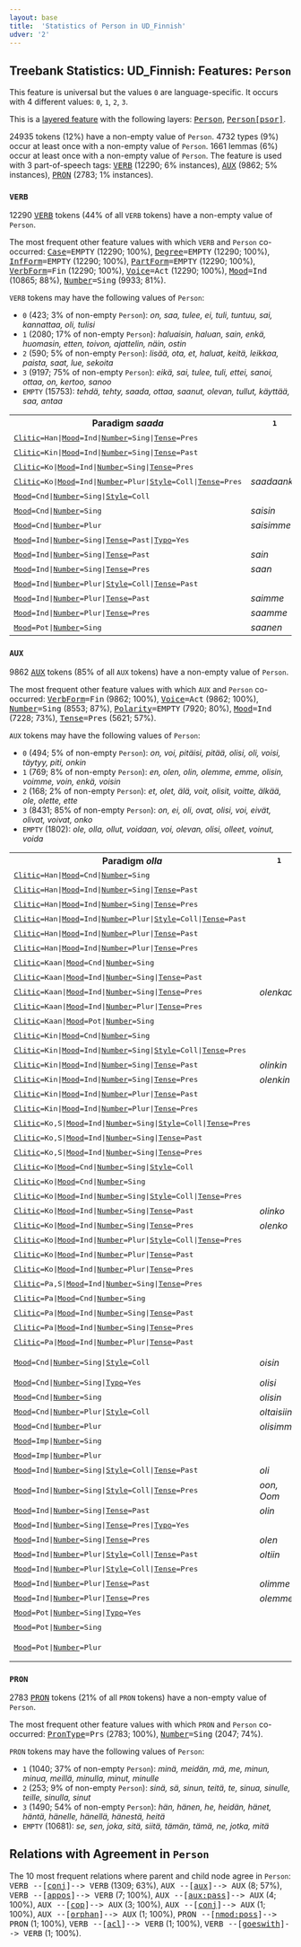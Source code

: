 ```yaml
---
layout: base
title:  'Statistics of Person in UD_Finnish'
udver: '2'
---
```


## Treebank Statistics: UD_Finnish: Features: `Person`

This feature is universal but the values `0` are language-specific.
It occurs with 4 different values: `0`, `1`, `2`, `3`.

This is a <a href="../../u/overview/feat-layers.html">layered feature</a> with the following layers: <tt><a href="fi-feat-Person.html">Person</a></tt>, <tt><a href="fi-feat-Person-psor.html">Person[psor]</a></tt>.

24935 tokens (12%) have a non-empty value of `Person`.
4732 types (9%) occur at least once with a non-empty value of `Person`.
1661 lemmas (6%) occur at least once with a non-empty value of `Person`.
The feature is used with 3 part-of-speech tags: <tt><a href="fi-pos-VERB.html">VERB</a></tt> (12290; 6% instances), <tt><a href="fi-pos-AUX.html">AUX</a></tt> (9862; 5% instances), <tt><a href="fi-pos-PRON.html">PRON</a></tt> (2783; 1% instances).

### `VERB`

12290 <tt><a href="fi-pos-VERB.html">VERB</a></tt> tokens (44% of all `VERB` tokens) have a non-empty value of `Person`.

The most frequent other feature values with which `VERB` and `Person` co-occurred: <tt><a href="fi-feat-Case.html">Case</a></tt><tt>=EMPTY</tt> (12290; 100%), <tt><a href="fi-feat-Degree.html">Degree</a></tt><tt>=EMPTY</tt> (12290; 100%), <tt><a href="fi-feat-InfForm.html">InfForm</a></tt><tt>=EMPTY</tt> (12290; 100%), <tt><a href="fi-feat-PartForm.html">PartForm</a></tt><tt>=EMPTY</tt> (12290; 100%), <tt><a href="fi-feat-VerbForm.html">VerbForm</a></tt><tt>=Fin</tt> (12290; 100%), <tt><a href="fi-feat-Voice.html">Voice</a></tt><tt>=Act</tt> (12290; 100%), <tt><a href="fi-feat-Mood.html">Mood</a></tt><tt>=Ind</tt> (10865; 88%), <tt><a href="fi-feat-Number.html">Number</a></tt><tt>=Sing</tt> (9933; 81%).

`VERB` tokens may have the following values of `Person`:

* `0` (423; 3% of non-empty `Person`): <em>on, saa, tulee, ei, tuli, tuntuu, sai, kannattaa, oli, tulisi</em>
* `1` (2080; 17% of non-empty `Person`): <em>haluaisin, haluan, sain, enkä, huomasin, etten, toivon, ajattelin, näin, ostin</em>
* `2` (590; 5% of non-empty `Person`): <em>lisää, ota, et, haluat, keitä, leikkaa, paista, saat, lue, sekoita</em>
* `3` (9197; 75% of non-empty `Person`): <em>eikä, sai, tulee, tuli, ettei, sanoi, ottaa, on, kertoo, sanoo</em>
* `EMPTY` (15753): <em>tehdä, tehty, saada, ottaa, saanut, olevan, tullut, käyttää, saa, antaa</em>

<table>
  <tr><th>Paradigm <i>saada</i></th><th><tt>1</tt></th><th><tt>2</tt></th><th><tt>3</tt></th><th><tt>0</tt></th></tr>
  <tr><td><tt><tt><a href="fi-feat-Clitic.html">Clitic</a></tt><tt>=Han</tt>|<tt><a href="fi-feat-Mood.html">Mood</a></tt><tt>=Ind</tt>|<tt><a href="fi-feat-Number.html">Number</a></tt><tt>=Sing</tt>|<tt><a href="fi-feat-Tense.html">Tense</a></tt><tt>=Pres</tt></tt></td><td></td><td></td><td></td><td><em>saahan</em></td></tr>
  <tr><td><tt><tt><a href="fi-feat-Clitic.html">Clitic</a></tt><tt>=Kin</tt>|<tt><a href="fi-feat-Mood.html">Mood</a></tt><tt>=Ind</tt>|<tt><a href="fi-feat-Number.html">Number</a></tt><tt>=Sing</tt>|<tt><a href="fi-feat-Tense.html">Tense</a></tt><tt>=Past</tt></tt></td><td></td><td></td><td><em>saikin</em></td><td></td></tr>
  <tr><td><tt><tt><a href="fi-feat-Clitic.html">Clitic</a></tt><tt>=Ko</tt>|<tt><a href="fi-feat-Mood.html">Mood</a></tt><tt>=Ind</tt>|<tt><a href="fi-feat-Number.html">Number</a></tt><tt>=Sing</tt>|<tt><a href="fi-feat-Tense.html">Tense</a></tt><tt>=Pres</tt></tt></td><td></td><td></td><td><em>saako</em></td><td></td></tr>
  <tr><td><tt><tt><a href="fi-feat-Clitic.html">Clitic</a></tt><tt>=Ko</tt>|<tt><a href="fi-feat-Mood.html">Mood</a></tt><tt>=Ind</tt>|<tt><a href="fi-feat-Number.html">Number</a></tt><tt>=Plur</tt>|<tt><a href="fi-feat-Style.html">Style</a></tt><tt>=Coll</tt>|<tt><a href="fi-feat-Tense.html">Tense</a></tt><tt>=Pres</tt></tt></td><td><em>saadaanko</em></td><td></td><td></td><td></td></tr>
  <tr><td><tt><tt><a href="fi-feat-Mood.html">Mood</a></tt><tt>=Cnd</tt>|<tt><a href="fi-feat-Number.html">Number</a></tt><tt>=Sing</tt>|<tt><a href="fi-feat-Style.html">Style</a></tt><tt>=Coll</tt></tt></td><td></td><td></td><td><em>sais</em></td><td></td></tr>
  <tr><td><tt><tt><a href="fi-feat-Mood.html">Mood</a></tt><tt>=Cnd</tt>|<tt><a href="fi-feat-Number.html">Number</a></tt><tt>=Sing</tt></tt></td><td><em>saisin</em></td><td><em>saisit</em></td><td><em>saisi</em></td><td><em>saisi</em></td></tr>
  <tr><td><tt><tt><a href="fi-feat-Mood.html">Mood</a></tt><tt>=Cnd</tt>|<tt><a href="fi-feat-Number.html">Number</a></tt><tt>=Plur</tt></tt></td><td><em>saisimme</em></td><td><em>Saisitte</em></td><td><em>saisivat</em></td><td></td></tr>
  <tr><td><tt><tt><a href="fi-feat-Mood.html">Mood</a></tt><tt>=Ind</tt>|<tt><a href="fi-feat-Number.html">Number</a></tt><tt>=Sing</tt>|<tt><a href="fi-feat-Tense.html">Tense</a></tt><tt>=Past</tt>|<tt><a href="fi-feat-Typo.html">Typo</a></tt><tt>=Yes</tt></tt></td><td></td><td></td><td><em>saa</em></td><td></td></tr>
  <tr><td><tt><tt><a href="fi-feat-Mood.html">Mood</a></tt><tt>=Ind</tt>|<tt><a href="fi-feat-Number.html">Number</a></tt><tt>=Sing</tt>|<tt><a href="fi-feat-Tense.html">Tense</a></tt><tt>=Past</tt></tt></td><td><em>sain</em></td><td><em>sait</em></td><td><em>sai</em></td><td><em>sai</em></td></tr>
  <tr><td><tt><tt><a href="fi-feat-Mood.html">Mood</a></tt><tt>=Ind</tt>|<tt><a href="fi-feat-Number.html">Number</a></tt><tt>=Sing</tt>|<tt><a href="fi-feat-Tense.html">Tense</a></tt><tt>=Pres</tt></tt></td><td><em>saan</em></td><td><em>saat</em></td><td><em>saa</em></td><td><em>saa</em></td></tr>
  <tr><td><tt><tt><a href="fi-feat-Mood.html">Mood</a></tt><tt>=Ind</tt>|<tt><a href="fi-feat-Number.html">Number</a></tt><tt>=Plur</tt>|<tt><a href="fi-feat-Style.html">Style</a></tt><tt>=Coll</tt>|<tt><a href="fi-feat-Tense.html">Tense</a></tt><tt>=Past</tt></tt></td><td></td><td></td><td><em>sai</em></td><td></td></tr>
  <tr><td><tt><tt><a href="fi-feat-Mood.html">Mood</a></tt><tt>=Ind</tt>|<tt><a href="fi-feat-Number.html">Number</a></tt><tt>=Plur</tt>|<tt><a href="fi-feat-Tense.html">Tense</a></tt><tt>=Past</tt></tt></td><td><em>saimme</em></td><td></td><td><em>saivat</em></td><td></td></tr>
  <tr><td><tt><tt><a href="fi-feat-Mood.html">Mood</a></tt><tt>=Ind</tt>|<tt><a href="fi-feat-Number.html">Number</a></tt><tt>=Plur</tt>|<tt><a href="fi-feat-Tense.html">Tense</a></tt><tt>=Pres</tt></tt></td><td><em>saamme</em></td><td><em>saatte</em></td><td><em>saavat</em></td><td></td></tr>
  <tr><td><tt><tt><a href="fi-feat-Mood.html">Mood</a></tt><tt>=Pot</tt>|<tt><a href="fi-feat-Number.html">Number</a></tt><tt>=Sing</tt></tt></td><td><em>saanen</em></td><td></td><td></td><td><em>saanee</em></td></tr>
</table>

### `AUX`

9862 <tt><a href="fi-pos-AUX.html">AUX</a></tt> tokens (85% of all `AUX` tokens) have a non-empty value of `Person`.

The most frequent other feature values with which `AUX` and `Person` co-occurred: <tt><a href="fi-feat-VerbForm.html">VerbForm</a></tt><tt>=Fin</tt> (9862; 100%), <tt><a href="fi-feat-Voice.html">Voice</a></tt><tt>=Act</tt> (9862; 100%), <tt><a href="fi-feat-Number.html">Number</a></tt><tt>=Sing</tt> (8553; 87%), <tt><a href="fi-feat-Polarity.html">Polarity</a></tt><tt>=EMPTY</tt> (7920; 80%), <tt><a href="fi-feat-Mood.html">Mood</a></tt><tt>=Ind</tt> (7228; 73%), <tt><a href="fi-feat-Tense.html">Tense</a></tt><tt>=Pres</tt> (5621; 57%).

`AUX` tokens may have the following values of `Person`:

* `0` (494; 5% of non-empty `Person`): <em>on, voi, pitäisi, pitää, olisi, oli, voisi, täytyy, piti, onkin</em>
* `1` (769; 8% of non-empty `Person`): <em>en, olen, olin, olemme, emme, olisin, voimme, voin, enkä, voisin</em>
* `2` (168; 2% of non-empty `Person`): <em>et, olet, älä, voit, olisit, voitte, älkää, ole, olette, ette</em>
* `3` (8431; 85% of non-empty `Person`): <em>on, ei, oli, ovat, olisi, voi, eivät, olivat, voivat, onko</em>
* `EMPTY` (1802): <em>ole, olla, ollut, voidaan, voi, olevan, olisi, olleet, voinut, voida</em>

<table>
  <tr><th>Paradigm <i>olla</i></th><th><tt>1</tt></th><th><tt>2</tt></th><th><tt>3</tt></th><th><tt>0</tt></th></tr>
  <tr><td><tt><tt><a href="fi-feat-Clitic.html">Clitic</a></tt><tt>=Han</tt>|<tt><a href="fi-feat-Mood.html">Mood</a></tt><tt>=Cnd</tt>|<tt><a href="fi-feat-Number.html">Number</a></tt><tt>=Sing</tt></tt></td><td></td><td></td><td><em>Olisihan</em></td><td></td></tr>
  <tr><td><tt><tt><a href="fi-feat-Clitic.html">Clitic</a></tt><tt>=Han</tt>|<tt><a href="fi-feat-Mood.html">Mood</a></tt><tt>=Ind</tt>|<tt><a href="fi-feat-Number.html">Number</a></tt><tt>=Sing</tt>|<tt><a href="fi-feat-Tense.html">Tense</a></tt><tt>=Past</tt></tt></td><td></td><td></td><td><em>olihan</em></td><td><em>olihan</em></td></tr>
  <tr><td><tt><tt><a href="fi-feat-Clitic.html">Clitic</a></tt><tt>=Han</tt>|<tt><a href="fi-feat-Mood.html">Mood</a></tt><tt>=Ind</tt>|<tt><a href="fi-feat-Number.html">Number</a></tt><tt>=Sing</tt>|<tt><a href="fi-feat-Tense.html">Tense</a></tt><tt>=Pres</tt></tt></td><td></td><td></td><td><em>onhan</em></td><td></td></tr>
  <tr><td><tt><tt><a href="fi-feat-Clitic.html">Clitic</a></tt><tt>=Han</tt>|<tt><a href="fi-feat-Mood.html">Mood</a></tt><tt>=Ind</tt>|<tt><a href="fi-feat-Number.html">Number</a></tt><tt>=Plur</tt>|<tt><a href="fi-feat-Style.html">Style</a></tt><tt>=Coll</tt>|<tt><a href="fi-feat-Tense.html">Tense</a></tt><tt>=Past</tt></tt></td><td></td><td></td><td><em>olihan</em></td><td></td></tr>
  <tr><td><tt><tt><a href="fi-feat-Clitic.html">Clitic</a></tt><tt>=Han</tt>|<tt><a href="fi-feat-Mood.html">Mood</a></tt><tt>=Ind</tt>|<tt><a href="fi-feat-Number.html">Number</a></tt><tt>=Plur</tt>|<tt><a href="fi-feat-Tense.html">Tense</a></tt><tt>=Past</tt></tt></td><td></td><td></td><td><em>olivathan</em></td><td></td></tr>
  <tr><td><tt><tt><a href="fi-feat-Clitic.html">Clitic</a></tt><tt>=Han</tt>|<tt><a href="fi-feat-Mood.html">Mood</a></tt><tt>=Ind</tt>|<tt><a href="fi-feat-Number.html">Number</a></tt><tt>=Plur</tt>|<tt><a href="fi-feat-Tense.html">Tense</a></tt><tt>=Pres</tt></tt></td><td></td><td></td><td><em>ovathan</em></td><td></td></tr>
  <tr><td><tt><tt><a href="fi-feat-Clitic.html">Clitic</a></tt><tt>=Kaan</tt>|<tt><a href="fi-feat-Mood.html">Mood</a></tt><tt>=Cnd</tt>|<tt><a href="fi-feat-Number.html">Number</a></tt><tt>=Sing</tt></tt></td><td></td><td></td><td><em>olisikaan</em></td><td></td></tr>
  <tr><td><tt><tt><a href="fi-feat-Clitic.html">Clitic</a></tt><tt>=Kaan</tt>|<tt><a href="fi-feat-Mood.html">Mood</a></tt><tt>=Ind</tt>|<tt><a href="fi-feat-Number.html">Number</a></tt><tt>=Sing</tt>|<tt><a href="fi-feat-Tense.html">Tense</a></tt><tt>=Past</tt></tt></td><td></td><td></td><td><em>olikaan</em></td><td></td></tr>
  <tr><td><tt><tt><a href="fi-feat-Clitic.html">Clitic</a></tt><tt>=Kaan</tt>|<tt><a href="fi-feat-Mood.html">Mood</a></tt><tt>=Ind</tt>|<tt><a href="fi-feat-Number.html">Number</a></tt><tt>=Sing</tt>|<tt><a href="fi-feat-Tense.html">Tense</a></tt><tt>=Pres</tt></tt></td><td><em>olenkaan</em></td><td></td><td><em>onkaan</em></td><td></td></tr>
  <tr><td><tt><tt><a href="fi-feat-Clitic.html">Clitic</a></tt><tt>=Kaan</tt>|<tt><a href="fi-feat-Mood.html">Mood</a></tt><tt>=Ind</tt>|<tt><a href="fi-feat-Number.html">Number</a></tt><tt>=Plur</tt>|<tt><a href="fi-feat-Tense.html">Tense</a></tt><tt>=Pres</tt></tt></td><td></td><td></td><td><em>ovatkaan</em></td><td></td></tr>
  <tr><td><tt><tt><a href="fi-feat-Clitic.html">Clitic</a></tt><tt>=Kaan</tt>|<tt><a href="fi-feat-Mood.html">Mood</a></tt><tt>=Pot</tt>|<tt><a href="fi-feat-Number.html">Number</a></tt><tt>=Sing</tt></tt></td><td></td><td></td><td><em>lieneekään</em></td><td></td></tr>
  <tr><td><tt><tt><a href="fi-feat-Clitic.html">Clitic</a></tt><tt>=Kin</tt>|<tt><a href="fi-feat-Mood.html">Mood</a></tt><tt>=Cnd</tt>|<tt><a href="fi-feat-Number.html">Number</a></tt><tt>=Sing</tt></tt></td><td></td><td></td><td><em>olisikin</em></td><td></td></tr>
  <tr><td><tt><tt><a href="fi-feat-Clitic.html">Clitic</a></tt><tt>=Kin</tt>|<tt><a href="fi-feat-Mood.html">Mood</a></tt><tt>=Ind</tt>|<tt><a href="fi-feat-Number.html">Number</a></tt><tt>=Sing</tt>|<tt><a href="fi-feat-Style.html">Style</a></tt><tt>=Coll</tt>|<tt><a href="fi-feat-Tense.html">Tense</a></tt><tt>=Pres</tt></tt></td><td></td><td></td><td><em>onki</em></td><td></td></tr>
  <tr><td><tt><tt><a href="fi-feat-Clitic.html">Clitic</a></tt><tt>=Kin</tt>|<tt><a href="fi-feat-Mood.html">Mood</a></tt><tt>=Ind</tt>|<tt><a href="fi-feat-Number.html">Number</a></tt><tt>=Sing</tt>|<tt><a href="fi-feat-Tense.html">Tense</a></tt><tt>=Past</tt></tt></td><td><em>olinkin</em></td><td></td><td><em>olikin</em></td><td><em>olikin</em></td></tr>
  <tr><td><tt><tt><a href="fi-feat-Clitic.html">Clitic</a></tt><tt>=Kin</tt>|<tt><a href="fi-feat-Mood.html">Mood</a></tt><tt>=Ind</tt>|<tt><a href="fi-feat-Number.html">Number</a></tt><tt>=Sing</tt>|<tt><a href="fi-feat-Tense.html">Tense</a></tt><tt>=Pres</tt></tt></td><td><em>olenkin</em></td><td></td><td><em>onkin</em></td><td><em>onkin</em></td></tr>
  <tr><td><tt><tt><a href="fi-feat-Clitic.html">Clitic</a></tt><tt>=Kin</tt>|<tt><a href="fi-feat-Mood.html">Mood</a></tt><tt>=Ind</tt>|<tt><a href="fi-feat-Number.html">Number</a></tt><tt>=Plur</tt>|<tt><a href="fi-feat-Tense.html">Tense</a></tt><tt>=Past</tt></tt></td><td></td><td></td><td><em>olivatkin</em></td><td></td></tr>
  <tr><td><tt><tt><a href="fi-feat-Clitic.html">Clitic</a></tt><tt>=Kin</tt>|<tt><a href="fi-feat-Mood.html">Mood</a></tt><tt>=Ind</tt>|<tt><a href="fi-feat-Number.html">Number</a></tt><tt>=Plur</tt>|<tt><a href="fi-feat-Tense.html">Tense</a></tt><tt>=Pres</tt></tt></td><td></td><td></td><td><em>ovatkin</em></td><td></td></tr>
  <tr><td><tt><tt><a href="fi-feat-Clitic.html">Clitic</a></tt><tt>=Ko,S</tt>|<tt><a href="fi-feat-Mood.html">Mood</a></tt><tt>=Ind</tt>|<tt><a href="fi-feat-Number.html">Number</a></tt><tt>=Sing</tt>|<tt><a href="fi-feat-Style.html">Style</a></tt><tt>=Coll</tt>|<tt><a href="fi-feat-Tense.html">Tense</a></tt><tt>=Pres</tt></tt></td><td></td><td></td><td><em>onks</em></td><td></td></tr>
  <tr><td><tt><tt><a href="fi-feat-Clitic.html">Clitic</a></tt><tt>=Ko,S</tt>|<tt><a href="fi-feat-Mood.html">Mood</a></tt><tt>=Ind</tt>|<tt><a href="fi-feat-Number.html">Number</a></tt><tt>=Sing</tt>|<tt><a href="fi-feat-Tense.html">Tense</a></tt><tt>=Past</tt></tt></td><td></td><td></td><td><em>Olikos</em></td><td></td></tr>
  <tr><td><tt><tt><a href="fi-feat-Clitic.html">Clitic</a></tt><tt>=Ko,S</tt>|<tt><a href="fi-feat-Mood.html">Mood</a></tt><tt>=Ind</tt>|<tt><a href="fi-feat-Number.html">Number</a></tt><tt>=Sing</tt>|<tt><a href="fi-feat-Tense.html">Tense</a></tt><tt>=Pres</tt></tt></td><td></td><td></td><td><em>onkos</em></td><td></td></tr>
  <tr><td><tt><tt><a href="fi-feat-Clitic.html">Clitic</a></tt><tt>=Ko</tt>|<tt><a href="fi-feat-Mood.html">Mood</a></tt><tt>=Cnd</tt>|<tt><a href="fi-feat-Number.html">Number</a></tt><tt>=Sing</tt>|<tt><a href="fi-feat-Style.html">Style</a></tt><tt>=Coll</tt></tt></td><td></td><td></td><td><em>Olisko</em></td><td></td></tr>
  <tr><td><tt><tt><a href="fi-feat-Clitic.html">Clitic</a></tt><tt>=Ko</tt>|<tt><a href="fi-feat-Mood.html">Mood</a></tt><tt>=Cnd</tt>|<tt><a href="fi-feat-Number.html">Number</a></tt><tt>=Sing</tt></tt></td><td></td><td></td><td><em>olisiko</em></td><td><em>olisiko</em></td></tr>
  <tr><td><tt><tt><a href="fi-feat-Clitic.html">Clitic</a></tt><tt>=Ko</tt>|<tt><a href="fi-feat-Mood.html">Mood</a></tt><tt>=Ind</tt>|<tt><a href="fi-feat-Number.html">Number</a></tt><tt>=Sing</tt>|<tt><a href="fi-feat-Style.html">Style</a></tt><tt>=Coll</tt>|<tt><a href="fi-feat-Tense.html">Tense</a></tt><tt>=Pres</tt></tt></td><td></td><td><em>oot</em></td><td></td><td></td></tr>
  <tr><td><tt><tt><a href="fi-feat-Clitic.html">Clitic</a></tt><tt>=Ko</tt>|<tt><a href="fi-feat-Mood.html">Mood</a></tt><tt>=Ind</tt>|<tt><a href="fi-feat-Number.html">Number</a></tt><tt>=Sing</tt>|<tt><a href="fi-feat-Tense.html">Tense</a></tt><tt>=Past</tt></tt></td><td><em>olinko</em></td><td></td><td><em>oliko</em></td><td></td></tr>
  <tr><td><tt><tt><a href="fi-feat-Clitic.html">Clitic</a></tt><tt>=Ko</tt>|<tt><a href="fi-feat-Mood.html">Mood</a></tt><tt>=Ind</tt>|<tt><a href="fi-feat-Number.html">Number</a></tt><tt>=Sing</tt>|<tt><a href="fi-feat-Tense.html">Tense</a></tt><tt>=Pres</tt></tt></td><td><em>olenko</em></td><td><em>oletko</em></td><td><em>onko</em></td><td><em>onko</em></td></tr>
  <tr><td><tt><tt><a href="fi-feat-Clitic.html">Clitic</a></tt><tt>=Ko</tt>|<tt><a href="fi-feat-Mood.html">Mood</a></tt><tt>=Ind</tt>|<tt><a href="fi-feat-Number.html">Number</a></tt><tt>=Plur</tt>|<tt><a href="fi-feat-Style.html">Style</a></tt><tt>=Coll</tt>|<tt><a href="fi-feat-Tense.html">Tense</a></tt><tt>=Pres</tt></tt></td><td></td><td><em>ootteko</em></td><td><em>onko</em></td><td></td></tr>
  <tr><td><tt><tt><a href="fi-feat-Clitic.html">Clitic</a></tt><tt>=Ko</tt>|<tt><a href="fi-feat-Mood.html">Mood</a></tt><tt>=Ind</tt>|<tt><a href="fi-feat-Number.html">Number</a></tt><tt>=Plur</tt>|<tt><a href="fi-feat-Tense.html">Tense</a></tt><tt>=Past</tt></tt></td><td></td><td></td><td><em>olivatko</em></td><td></td></tr>
  <tr><td><tt><tt><a href="fi-feat-Clitic.html">Clitic</a></tt><tt>=Ko</tt>|<tt><a href="fi-feat-Mood.html">Mood</a></tt><tt>=Ind</tt>|<tt><a href="fi-feat-Number.html">Number</a></tt><tt>=Plur</tt>|<tt><a href="fi-feat-Tense.html">Tense</a></tt><tt>=Pres</tt></tt></td><td></td><td><em>Oletteko</em></td><td><em>Ovatko</em></td><td></td></tr>
  <tr><td><tt><tt><a href="fi-feat-Clitic.html">Clitic</a></tt><tt>=Pa,S</tt>|<tt><a href="fi-feat-Mood.html">Mood</a></tt><tt>=Ind</tt>|<tt><a href="fi-feat-Number.html">Number</a></tt><tt>=Sing</tt>|<tt><a href="fi-feat-Tense.html">Tense</a></tt><tt>=Pres</tt></tt></td><td></td><td></td><td><em>onpas</em></td><td></td></tr>
  <tr><td><tt><tt><a href="fi-feat-Clitic.html">Clitic</a></tt><tt>=Pa</tt>|<tt><a href="fi-feat-Mood.html">Mood</a></tt><tt>=Cnd</tt>|<tt><a href="fi-feat-Number.html">Number</a></tt><tt>=Sing</tt></tt></td><td></td><td></td><td><em>Olisipa</em></td><td></td></tr>
  <tr><td><tt><tt><a href="fi-feat-Clitic.html">Clitic</a></tt><tt>=Pa</tt>|<tt><a href="fi-feat-Mood.html">Mood</a></tt><tt>=Ind</tt>|<tt><a href="fi-feat-Number.html">Number</a></tt><tt>=Sing</tt>|<tt><a href="fi-feat-Tense.html">Tense</a></tt><tt>=Past</tt></tt></td><td></td><td></td><td><em>olipa</em></td><td></td></tr>
  <tr><td><tt><tt><a href="fi-feat-Clitic.html">Clitic</a></tt><tt>=Pa</tt>|<tt><a href="fi-feat-Mood.html">Mood</a></tt><tt>=Ind</tt>|<tt><a href="fi-feat-Number.html">Number</a></tt><tt>=Sing</tt>|<tt><a href="fi-feat-Tense.html">Tense</a></tt><tt>=Pres</tt></tt></td><td></td><td><em>oletpa</em></td><td><em>Onpa</em></td><td><em>onpa</em></td></tr>
  <tr><td><tt><tt><a href="fi-feat-Clitic.html">Clitic</a></tt><tt>=Pa</tt>|<tt><a href="fi-feat-Mood.html">Mood</a></tt><tt>=Ind</tt>|<tt><a href="fi-feat-Number.html">Number</a></tt><tt>=Plur</tt>|<tt><a href="fi-feat-Tense.html">Tense</a></tt><tt>=Past</tt></tt></td><td></td><td></td><td><em>olivatpa</em></td><td></td></tr>
  <tr><td><tt><tt><a href="fi-feat-Mood.html">Mood</a></tt><tt>=Cnd</tt>|<tt><a href="fi-feat-Number.html">Number</a></tt><tt>=Sing</tt>|<tt><a href="fi-feat-Style.html">Style</a></tt><tt>=Coll</tt></tt></td><td><em>oisin</em></td><td></td><td><em>ois, olis</em></td><td><em>olis, ois</em></td></tr>
  <tr><td><tt><tt><a href="fi-feat-Mood.html">Mood</a></tt><tt>=Cnd</tt>|<tt><a href="fi-feat-Number.html">Number</a></tt><tt>=Sing</tt>|<tt><a href="fi-feat-Typo.html">Typo</a></tt><tt>=Yes</tt></tt></td><td><em>olisi</em></td><td></td><td></td><td></td></tr>
  <tr><td><tt><tt><a href="fi-feat-Mood.html">Mood</a></tt><tt>=Cnd</tt>|<tt><a href="fi-feat-Number.html">Number</a></tt><tt>=Sing</tt></tt></td><td><em>olisin</em></td><td><em>olisit</em></td><td><em>olisi</em></td><td><em>olisi</em></td></tr>
  <tr><td><tt><tt><a href="fi-feat-Mood.html">Mood</a></tt><tt>=Cnd</tt>|<tt><a href="fi-feat-Number.html">Number</a></tt><tt>=Plur</tt>|<tt><a href="fi-feat-Style.html">Style</a></tt><tt>=Coll</tt></tt></td><td><em>oltaisiin</em></td><td></td><td><em>olis</em></td><td></td></tr>
  <tr><td><tt><tt><a href="fi-feat-Mood.html">Mood</a></tt><tt>=Cnd</tt>|<tt><a href="fi-feat-Number.html">Number</a></tt><tt>=Plur</tt></tt></td><td><em>olisimme</em></td><td></td><td><em>olisivat</em></td><td></td></tr>
  <tr><td><tt><tt><a href="fi-feat-Mood.html">Mood</a></tt><tt>=Imp</tt>|<tt><a href="fi-feat-Number.html">Number</a></tt><tt>=Sing</tt></tt></td><td></td><td><em>ole</em></td><td></td><td></td></tr>
  <tr><td><tt><tt><a href="fi-feat-Mood.html">Mood</a></tt><tt>=Imp</tt>|<tt><a href="fi-feat-Number.html">Number</a></tt><tt>=Plur</tt></tt></td><td></td><td><em>olkaa</em></td><td></td><td></td></tr>
  <tr><td><tt><tt><a href="fi-feat-Mood.html">Mood</a></tt><tt>=Ind</tt>|<tt><a href="fi-feat-Number.html">Number</a></tt><tt>=Sing</tt>|<tt><a href="fi-feat-Style.html">Style</a></tt><tt>=Coll</tt>|<tt><a href="fi-feat-Tense.html">Tense</a></tt><tt>=Past</tt></tt></td><td><em>oli</em></td><td></td><td><em>ol</em></td><td></td></tr>
  <tr><td><tt><tt><a href="fi-feat-Mood.html">Mood</a></tt><tt>=Ind</tt>|<tt><a href="fi-feat-Number.html">Number</a></tt><tt>=Sing</tt>|<tt><a href="fi-feat-Style.html">Style</a></tt><tt>=Coll</tt>|<tt><a href="fi-feat-Tense.html">Tense</a></tt><tt>=Pres</tt></tt></td><td><em>oon, Oom</em></td><td><em>oot</em></td><td><em>on, o</em></td><td></td></tr>
  <tr><td><tt><tt><a href="fi-feat-Mood.html">Mood</a></tt><tt>=Ind</tt>|<tt><a href="fi-feat-Number.html">Number</a></tt><tt>=Sing</tt>|<tt><a href="fi-feat-Tense.html">Tense</a></tt><tt>=Past</tt></tt></td><td><em>olin</em></td><td><em>olit</em></td><td><em>oli</em></td><td><em>oli</em></td></tr>
  <tr><td><tt><tt><a href="fi-feat-Mood.html">Mood</a></tt><tt>=Ind</tt>|<tt><a href="fi-feat-Number.html">Number</a></tt><tt>=Sing</tt>|<tt><a href="fi-feat-Tense.html">Tense</a></tt><tt>=Pres</tt>|<tt><a href="fi-feat-Typo.html">Typo</a></tt><tt>=Yes</tt></tt></td><td></td><td></td><td><em>ovat</em></td><td></td></tr>
  <tr><td><tt><tt><a href="fi-feat-Mood.html">Mood</a></tt><tt>=Ind</tt>|<tt><a href="fi-feat-Number.html">Number</a></tt><tt>=Sing</tt>|<tt><a href="fi-feat-Tense.html">Tense</a></tt><tt>=Pres</tt></tt></td><td><em>olen</em></td><td><em>olet</em></td><td><em>on</em></td><td><em>on</em></td></tr>
  <tr><td><tt><tt><a href="fi-feat-Mood.html">Mood</a></tt><tt>=Ind</tt>|<tt><a href="fi-feat-Number.html">Number</a></tt><tt>=Plur</tt>|<tt><a href="fi-feat-Style.html">Style</a></tt><tt>=Coll</tt>|<tt><a href="fi-feat-Tense.html">Tense</a></tt><tt>=Past</tt></tt></td><td><em>oltiin</em></td><td></td><td><em>oli</em></td><td></td></tr>
  <tr><td><tt><tt><a href="fi-feat-Mood.html">Mood</a></tt><tt>=Ind</tt>|<tt><a href="fi-feat-Number.html">Number</a></tt><tt>=Plur</tt>|<tt><a href="fi-feat-Style.html">Style</a></tt><tt>=Coll</tt>|<tt><a href="fi-feat-Tense.html">Tense</a></tt><tt>=Pres</tt></tt></td><td></td><td></td><td><em>on, ollaan</em></td><td></td></tr>
  <tr><td><tt><tt><a href="fi-feat-Mood.html">Mood</a></tt><tt>=Ind</tt>|<tt><a href="fi-feat-Number.html">Number</a></tt><tt>=Plur</tt>|<tt><a href="fi-feat-Tense.html">Tense</a></tt><tt>=Past</tt></tt></td><td><em>olimme</em></td><td></td><td><em>olivat</em></td><td></td></tr>
  <tr><td><tt><tt><a href="fi-feat-Mood.html">Mood</a></tt><tt>=Ind</tt>|<tt><a href="fi-feat-Number.html">Number</a></tt><tt>=Plur</tt>|<tt><a href="fi-feat-Tense.html">Tense</a></tt><tt>=Pres</tt></tt></td><td><em>olemme</em></td><td><em>olette</em></td><td><em>ovat</em></td><td></td></tr>
  <tr><td><tt><tt><a href="fi-feat-Mood.html">Mood</a></tt><tt>=Pot</tt>|<tt><a href="fi-feat-Number.html">Number</a></tt><tt>=Sing</tt>|<tt><a href="fi-feat-Typo.html">Typo</a></tt><tt>=Yes</tt></tt></td><td></td><td></td><td></td><td><em>lie</em></td></tr>
  <tr><td><tt><tt><a href="fi-feat-Mood.html">Mood</a></tt><tt>=Pot</tt>|<tt><a href="fi-feat-Number.html">Number</a></tt><tt>=Sing</tt></tt></td><td></td><td></td><td><em>lienee</em></td><td><em>lienee</em></td></tr>
  <tr><td><tt><tt><a href="fi-feat-Mood.html">Mood</a></tt><tt>=Pot</tt>|<tt><a href="fi-feat-Number.html">Number</a></tt><tt>=Plur</tt></tt></td><td></td><td></td><td><em>lienevät, lie</em></td><td></td></tr>
</table>

### `PRON`

2783 <tt><a href="fi-pos-PRON.html">PRON</a></tt> tokens (21% of all `PRON` tokens) have a non-empty value of `Person`.

The most frequent other feature values with which `PRON` and `Person` co-occurred: <tt><a href="fi-feat-PronType.html">PronType</a></tt><tt>=Prs</tt> (2783; 100%), <tt><a href="fi-feat-Number.html">Number</a></tt><tt>=Sing</tt> (2047; 74%).

`PRON` tokens may have the following values of `Person`:

* `1` (1040; 37% of non-empty `Person`): <em>minä, meidän, mä, me, minun, minua, meillä, minulla, minut, minulle</em>
* `2` (253; 9% of non-empty `Person`): <em>sinä, sä, sinun, teitä, te, sinua, sinulle, teille, sinulla, sinut</em>
* `3` (1490; 54% of non-empty `Person`): <em>hän, hänen, he, heidän, hänet, häntä, hänelle, hänellä, hänestä, heitä</em>
* `EMPTY` (10681): <em>se, sen, joka, sitä, siitä, tämän, tämä, ne, jotka, mitä</em>

## Relations with Agreement in `Person`

The 10 most frequent relations where parent and child node agree in `Person`:
<tt>VERB --[<tt><a href="fi-dep-conj.html">conj</a></tt>]--> VERB</tt> (1309; 63%),
<tt>AUX --[<tt><a href="fi-dep-aux.html">aux</a></tt>]--> AUX</tt> (8; 57%),
<tt>VERB --[<tt><a href="fi-dep-appos.html">appos</a></tt>]--> VERB</tt> (7; 100%),
<tt>AUX --[<tt><a href="fi-dep-aux-pass.html">aux:pass</a></tt>]--> AUX</tt> (4; 100%),
<tt>AUX --[<tt><a href="fi-dep-cop.html">cop</a></tt>]--> AUX</tt> (3; 100%),
<tt>AUX --[<tt><a href="fi-dep-conj.html">conj</a></tt>]--> AUX</tt> (1; 100%),
<tt>AUX --[<tt><a href="fi-dep-orphan.html">orphan</a></tt>]--> AUX</tt> (1; 100%),
<tt>PRON --[<tt><a href="fi-dep-nmod-poss.html">nmod:poss</a></tt>]--> PRON</tt> (1; 100%),
<tt>VERB --[<tt><a href="fi-dep-acl.html">acl</a></tt>]--> VERB</tt> (1; 100%),
<tt>VERB --[<tt><a href="fi-dep-goeswith.html">goeswith</a></tt>]--> VERB</tt> (1; 100%).

